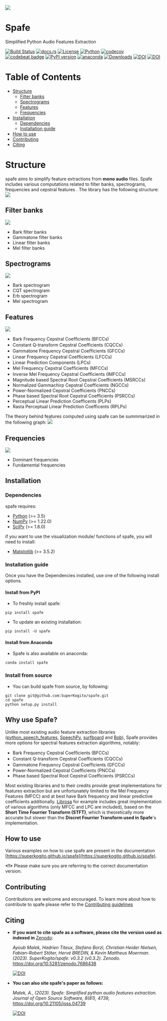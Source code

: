 ![](https://github.com/SuperKogito/spafe/blob/master/media/logo.png?raw=true)

# Spafe

Simplified Python Audio Features Extraction

[![Build Status](https://github.com/SuperKogito/spafe/actions/workflows/ci.yml/badge.svg)](https://github.com/SuperKogito/spafe/actions)
[![docs.rs](https://img.shields.io/docsrs/docs)](https://superkogito.github.io/spafe/)
[![License](https://img.shields.io/badge/license-BSD%203--Clause%20License%20(Revised)%20-blue)](https://github.com/SuperKogito/spafe/blob/master/LICENSE)
[![Python](https://img.shields.io/badge/python-3.5%20%7C%203.6%20%7C%203.7%20%7C%203.8%20%7C%203.9%20%7C%203.10-blue)](https://www.python.org/doc/versions/)
[![codecov](https://codecov.io/gh/SuperKogito/spafe/branch/master/graph/badge.svg)](https://codecov.io/gh/SuperKogito/spafe)
[![codebeat badge](https://codebeat.co/badges/97f81ec3-b8a3-42ff-a9f5-f6cf165f4448)](https://codebeat.co/projects/github-com-superkogito-spafe-master)
[![PyPI version](https://badge.fury.io/py/spafe.svg)](https://badge.fury.io/py/spafe)
[![anaconda](https://anaconda.org/superkogito/spafe/badges/version.svg)](https://anaconda.org/SuperKogito/spafe)
[![Downloads](https://pepy.tech/badge/spafe)](https://pepy.tech/project/spafe)
[![DOI](https://zenodo.org/badge/DOI/10.5281/zenodo.7686438.svg)](https://doi.org/10.5281/zenodo.7686438)
[![DOI](https://joss.theoj.org/papers/10.21105/joss.04739/status.svg)](https://doi.org/10.21105/joss.04739)

#  Table of Contents

- [Structure](#Structure)
  - [Filter banks](#Filter-banks)
  - [Spectrograms](#Spectrograms)
  - [Features](#Features)
  - [Frequencies](#Frequencies)
- [Installation](#Installation)
  - [Dependencies](#Dependencies)
  - [Installation guide](#Installation-guide)
- [How to use](#How-to-use)
- [Contributing](#Contributing)
- [Citing](#Citing)

# Structure
spafe aims to simplify feature extractions from **mono audio** files.
Spafe includes various computations related to filter banks, spectrograms, frequencies and cepstral features .
The library has the following structure:
![](https://github.com/SuperKogito/spafe/raw/master/media/spafe-structure.png)

## Filter banks
![](https://github.com/SuperKogito/spafe/blob/master/media/bark_fbanks.png?raw=true)
  - Bark filter banks
  - Gammatone filter banks
  - Linear filter banks
  - Mel filter banks

## Spectrograms
![](https://github.com/SuperKogito/spafe/blob/master/media/melspectrogram.png?raw=true)  
  - Bark spectrogram
  - CQT spectrogram
  - Erb spectrogram
  - Mel spectrogram

## Features
![](https://github.com/SuperKogito/spafe/blob/master/media/gfcc.png?raw=true)
  - Bark Frequency Cepstral Coefﬁcients (BFCCs)
  - Constant Q-transform Cepstral Coeﬃcients (CQCCs)
  - Gammatone Frequency Cepstral Coefﬁcients (GFCCs)
  - Linear Frequency Cepstral Coefﬁcients (LFCCs)
  - Linear Prediction Components (LPCs)
  - Mel Frequency Cepstral Coefﬁcients (MFCCs)
  - Inverse Mel Frequency Cepstral Coefﬁcients (IMFCCs)
  - Magnitude based Spectral Root Cepstral Coefficients (MSRCCs)
  - Normalized Gammachirp Cepstral Coefficients (NGCCs)
  - Power-Normalized Cepstral Coefficients (PNCCs)
  - Phase based Spectral Root Cepstral Coefficients (PSRCCs)
  - Perceptual Linear Prediction Coefficents (PLPs)
  - Rasta Perceptual Linear Prediction Coefficents (RPLPs)

The theory behind features computed using spafe can be summmarized in the following graph:
![](https://github.com/SuperKogito/spafe/blob/master/media/features-extraction-algorithms.png?raw=true)

## Frequencies
![](https://github.com/SuperKogito/spafe/blob/master/media/dominant_frequencies.png?raw=true)
  - Dominant frequencies
  - Fundamental frequencies

## Installation
### Dependencies

spafe requires:

-	[Python](https://www.python.org/) (>= 3.5)
-	[NumPy](https://numpy.org/) (>= 1.22.0)
-	[SciPy](https://scipy.org/) (>= 1.8.0)

if you want to use the visualization module/ functions of spafe, you will need to install:

- [Matplotlib](https://matplotlib.org/) (>= 3.5.2)


### Installation guide
Once you have the Dependencies installed, use one of the following install options.

#### Install from PyPI
- To freshly install spafe:
```
pip install spafe
```
-  To update an existing installation:
```
pip install -U spafe
```

#### Install from Anaconda
- Spafe is also available on anaconda:
```
conda install spafe
```

### Install from source
- You can build spafe from source, by following:
```
git clone git@github.com:SuperKogito/spafe.git
cd spafe
python setup.py install
```

## Why use Spafe?

Unlike most existing audio feature extraction libraries ([python_speech_features](https://github.com/jameslyons/python_speech_features), [SpeechPy](https://github.com/astorfi/speechpy), [surfboard](https://github.com/novoic/surfboard) and [Bob](https://gitlab.idiap.ch/bob)), Spafe provides more options for spectral features extraction algorithms, notably:
- Bark Frequency Cepstral Coefﬁcients (BFCCs)
- Constant Q-transform Cepstral Coeﬃcients (CQCCs)
- Gammatone Frequency Cepstral Coefﬁcients (GFCCs)
- Power-Normalized Cepstral Coefficients (PNCCs)
- Phase based Spectral Root Cepstral Coefficients (PSRCCs)

Most existing libraries and to their credits provide great implementations for features extraction but are unfortunately limited to the Mel Frequency Features (MFCC) and at best have Bark frequency and linear predictive coefficients additionally. [Librosa](https://github.com/librosa/librosa) for example includes great implementation of various algorithms (only MFCC and LPC are included), based on the **Short Time Fourrier Transform (STFT)**, which is theoretically more accurate but slower than the **Discret Fourrier Transform used in Spafe**'s implementation.


## How to use

Various examples on how to use spafe are present in the documentation [https://superkogito.github.io/spafe](https://superkogito.github.io/spafe).

**<!>** Please make sure you are referring to the correct documentation version.

## Contributing

Contributions are welcome and encouraged. To learn more about how to contribute to spafe please refer to the [Contributing guidelines](https://github.com/SuperKogito/spafe/blob/master/CONTRIBUTING.md)

## Citing

-  **If you want to cite spafe as a software, please cite the version used as indexed in** [Zenodo](https://zenodo.org/):

   *Ayoub Malek, Hadrien Titeux, Stefano Borzì, Christian Heider Nielsen, Fabian-Robert Stöter, Hervé BREDIN, & Kevin Mattheus Moerman. (2023). SuperKogito/spafe: v0.3.2 (v0.3.2). Zenodo.* https://doi.org/10.5281/zenodo.7686438

   [![DOI](https://zenodo.org/badge/DOI/10.5281/zenodo.7686438.svg)](https://doi.org/10.5281/zenodo.7686438)


- **You can also site spafe's paper as follows:**

  *Malek, A., (2023). Spafe: Simplified python audio features extraction. Journal of Open Source Software, 8(81), 4739,* https://doi.org/10.21105/joss.04739

  [![DOI](https://joss.theoj.org/papers/10.21105/joss.04739/status.svg)](https://doi.org/10.21105/joss.04739)
